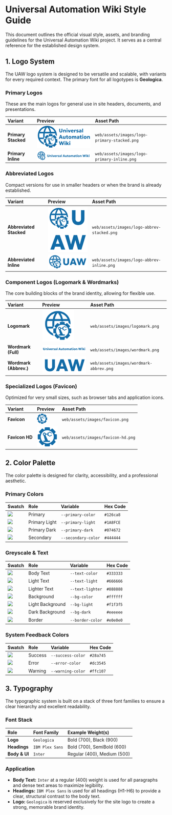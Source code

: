 # Universal Automation Wiki Style Guide

This document outlines the official visual style, assets, and branding guidelines for the Universal Automation Wiki project. It serves as a central reference for the established design system.

## 1. Logo System

The UAW logo system is designed to be versatile and scalable, with variants for every required context. The primary font for all logotypes is **Geologica**.

### Primary Logos

These are the main logos for general use in site headers, documents, and presentations.

| Variant | Preview | Asset Path |
| :--- | :--- | :--- |
| **Primary Stacked** | <img src="web/assets/images/logo-primary-stacked.png" width="250"> | `web/assets/images/logo-primary-stacked.png` |
| **Primary Inline** | <img src="web/assets/images/logo-primary-inline.png" width="350"> | `web/assets/images/logo-primary-inline.png` |

### Abbreviated Logos

Compact versions for use in smaller headers or when the brand is already established.

| Variant | Preview | Asset Path |
| :--- | :--- | :--- |
| **Abbreviated Stacked** | <img src="web/assets/images/logo-abbrev-stacked.png" width="150"> | `web/assets/images/logo-abbrev-stacked.png` |
| **Abbreviated Inline** | <img src="web/assets/images/logo-abbrev-inline.png" width="200"> | `web/assets/images/logo-abbrev-inline.png` |

### Component Logos (Logomark & Wordmarks)

The core building blocks of the brand identity, allowing for flexible use.

| Variant | Preview | Asset Path |
| :--- | :--- | :--- |
| **Logomark** | <img src="web/assets/images/logomark.png" width="100"> | `web/assets/images/logomark.png` |
| **Wordmark (Full)** | <img src="web/assets/images/wordmark.png" width="300"> | `web/assets/images/wordmark.png` |
| **Wordmark (Abbrev.)**| <img src="web/assets/images/wordmark-abbrev.png" width="150"> | `web/assets/images/wordmark-abbrev.png` |

### Specialized Logos (Favicon)

Optimized for very small sizes, such as browser tabs and application icons.

| Variant | Preview | Asset Path |
| :--- | :--- | :--- |
| **Favicon** | <img src="web/assets/images/favicon.png" width="32"> | `web/assets/images/favicon.png` |
| **Favicon HD** | <img src="web/assets/images/favicon-hd.png" width="64"> | `web/assets/images/favicon-hd.png` |

## 2. Color Palette

The color palette is designed for clarity, accessibility, and a professional aesthetic.

### Primary Colors

| Swatch | Role | Variable | Hex Code |
| :--- | :--- | :--- | :--- |
| <img src="https://placehold.co/15x15/126ca8/126ca8.png"> | Primary | `--primary-color` | `#126ca8` |
| <img src="https://placehold.co/15x15/1A8FCE/1A8FCE.png"> | Primary Light | `--primary-light` | `#1A8FCE` |
| <img src="https://placehold.co/15x15/074672/074672.png"> | Primary Dark | `--primary-dark` | `#074672` |
| <img src="https://placehold.co/15x15/444444/444444.png"> | Secondary | `--secondary-color`| `#444444` |

### Greyscale & Text

| Swatch | Role | Variable | Hex Code |
| :--- | :--- | :--- | :--- |
| <img src="https://placehold.co/15x15/333333/333333.png"> | Body Text | `--text-color` | `#333333` |
| <img src="https://placehold.co/15x15/666666/666666.png"> | Light Text | `--text-light` | `#666666` |
| <img src="https://placehold.co/15x15/888888/888888.png"> | Lighter Text | `--text-lighter` | `#888888` |
| <img src="https://placehold.co/15x15/ffffff/ffffff.png"> | Background | `--bg-color` | `#ffffff` |
| <img src="https://placehold.co/15x15/f1f3f5/f1f3f5.png"> | Light Background| `--bg-light` | `#f1f3f5` |
| <img src="https://placehold.co/15x15/eeeeee/eeeeee.png"> | Dark Background | `--bg-dark` | `#eeeeee` |
| <img src="https://placehold.co/15x15/e0e0e0/e0e0e0.png"> | Border | `--border-color` | `#e0e0e0` |

### System Feedback Colors

| Swatch | Role | Variable | Hex Code |
| :--- | :--- | :--- | :--- |
| <img src="https://placehold.co/15x15/28a745/28a745.png"> | Success | `--success-color` | `#28a745` |
| <img src="https://placehold.co/15x15/dc3545/dc3545.png"> | Error | `--error-color` | `#dc3545` |
| <img src="https://placehold.co/15x15/ffc107/ffc107.png"> | Warning | `--warning-color` | `#ffc107` |

## 3. Typography

The typographic system is built on a stack of three font families to ensure a clear hierarchy and excellent readability.

### Font Stack

| Role | Font Family | Example Weight(s) |
| :--- | :--- | :--- |
| **Logo** | `Geologica` | Bold (700), Black (900) |
| **Headings** | `IBM Plex Sans` | Bold (700), SemiBold (600) |
| **Body & UI** | `Inter` | Regular (400), Medium (500) |

### Application

-   **Body Text:** `Inter` at a regular (400) weight is used for all paragraphs and dense text areas to maximize legibility.
-   **Headings:** `IBM Plex Sans` is used for all headings (H1-H6) to provide a clear, structural contrast to the body text.
-   **Logo:** `Geologica` is reserved exclusively for the site logo to create a strong, memorable brand identity.
